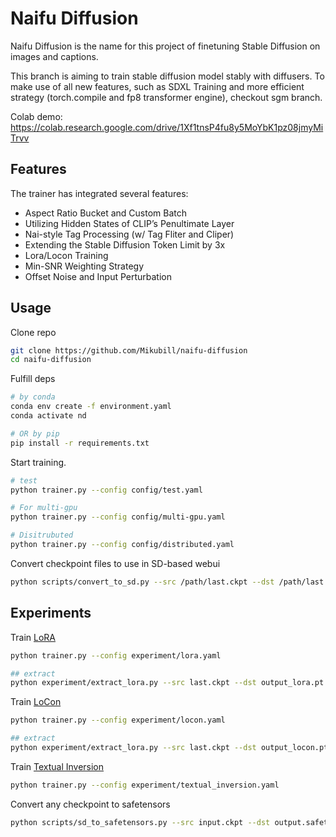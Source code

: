 # Naifu Diffusion

Naifu Diffusion is the name for this project of finetuning Stable Diffusion on images and captions.

This branch is aiming to train stable diffusion model stably with diffusers. To make use of all new features, such as SDXL Training and more efficient strategy (torch.compile and fp8 transformer engine), checkout sgm branch.

Colab demo: https://colab.research.google.com/drive/1Xf1tnsP4fu8y5MoYbK1pz08jmyMiTrvv

## Features

The trainer has integrated several features:

* Aspect Ratio Bucket and Custom Batch
* Utilizing Hidden States of CLIP’s Penultimate Layer
* Nai-style Tag Processing (w/ Tag Fliter and Cliper)
* Extending the Stable Diffusion Token Limit by 3x
* Lora/Locon Training
* Min-SNR Weighting Strategy
* Offset Noise and Input Perturbation

## Usage

Clone repo

```bash
git clone https://github.com/Mikubill/naifu-diffusion
cd naifu-diffusion
```

Fulfill deps

```bash
# by conda
conda env create -f environment.yaml
conda activate nd

# OR by pip
pip install -r requirements.txt
```

Start training.

```bash
# test
python trainer.py --config config/test.yaml

# For multi-gpu
python trainer.py --config config/multi-gpu.yaml

# Disitrubuted
python trainer.py --config config/distributed.yaml
```

Convert checkpoint files to use in SD-based webui

```bash
python scripts/convert_to_sd.py --src /path/last.ckpt --dst /path/last.ckpt
```

## Experiments

Train [LoRA](https://arxiv.org/abs/2106.09685)

```bash
python trainer.py --config experiment/lora.yaml

## extract 
python experiment/extract_lora.py --src last.ckpt --dst output_lora.pt
```

Train [LoCon](https://github.com/KohakuBlueleaf/LoCon)

```bash
python trainer.py --config experiment/locon.yaml

## extract 
python experiment/extract_lora.py --src last.ckpt --dst output_locon.pt
```

Train [Textual Inversion](https://textual-inversion.github.io)

```bash
python trainer.py --config experiment/textual_inversion.yaml
```

Convert any checkpoint to safetensors
```bash
python scripts/sd_to_safetensors.py --src input.ckpt --dst output.safetensors
```

